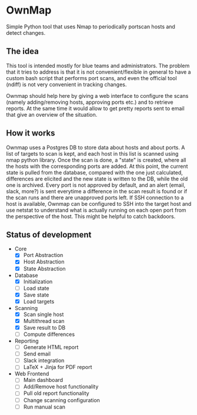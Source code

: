 # OwnMap
Simple Python tool that uses Nmap to periodically portscan hosts and detect changes.

## The idea

This tool is intended mostly for blue teams and administrators. The problem that it tries to address is that it is not 
convenient/flexible in general to have a custom bash script that performs port scans, and even the official tool (ndiff)
is not very convenient in tracking changes.

Ownmap should help here by giving a web interface to configure the scans (namely adding/removing hosts, approving
ports etc.) and to retrieve reports. At the same time it would allow to get pretty reports sent to email that give an 
overview of the situation.

## How it works

Ownmap uses a Postgres DB to store data about hosts and about ports. A list of targets to scan is kept, and each host in
this list is scanned using nmap python library. Once the scan is done, a "state" is created, where all the hosts with 
the corresponding ports are added. At this point, the current state is pulled from the database, compared with the one 
just calculated, differences are elicited and the new state is written to the DB, while the old one is archived.
Every port is not approved by default, and an alert (email, slack, more?) is sent everytime a difference in the 
scan result is found or if the scan runs and there are unapproved ports left.
If SSH connection to a host is available, Ownmap can be configured to SSH into the target host and use 
netstat to understand what is actually running on each open port from the perspective of the host. This might be helpful
to catch backdoors.

## Status of development


 - Core
   - [x] Port Abstraction
   - [x] Host Abstraction
   - [x] State Abstraction
- Database
    - [x] Initialization
    - [ ] Load state
    - [x] Save state
    - [x] Load targets
- Scanning
    - [x] Scan single host
    - [x] Multithread scan 
    - [x] Save result to DB
    - [ ] Compute differences
- Reporting
    - [ ] Generate HTML report
    - [ ] Send email
    - [ ] Slack integration
    - [ ] LaTeX + Jinja for PDF report
- Web Frontend
    - [ ] Main dashboard
    - [ ] Add/Remove host functionality
    - [ ] Pull old report functionality
    - [ ] Change scanning configuration
    - [ ] Run manual scan
